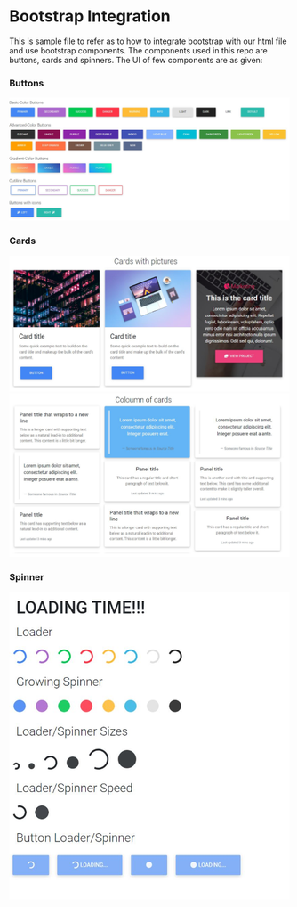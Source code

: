 # Bootstrap Integration
This is sample file to refer as to how to integrate bootstrap with our html file and use bootstrap components. The components used in this repo are buttons, cards and spinners. The UI of few components are as given:

### Buttons
![No image found](./Images/Buttons.JPG)

### Cards
![No image found](./Images/Cards_1.JPG)
![No image found](./Images/Cards_2.JPG)

### Spinner
![No image found](./Images/Spinner.JPG)